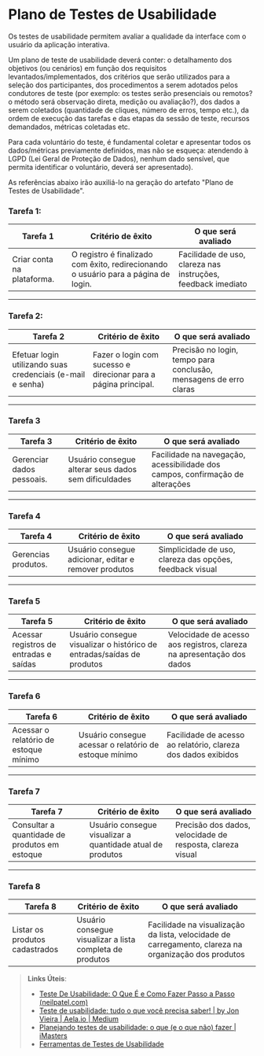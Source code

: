 # Plano de Testes de Usabilidade

Os testes de usabilidade permitem avaliar a qualidade da interface com o usuário da aplicação interativa.

Um plano de teste de usabilidade deverá conter: o detalhamento dos objetivos (ou cenários) em função dos requisitos levantados/implementados, dos critérios que serão utilizados para a seleção dos participantes, dos procedimentos a serem adotados pelos condutores de teste (por exemplo: os testes serão presenciais ou remotos? o método será observação direta, medição ou avaliação?), dos dados a serem coletados (quantidade de cliques, número de erros, tempo etc.), da ordem de execução das tarefas e das etapas da sessão de teste, recursos demandados, métricas coletadas etc.

Para cada voluntário do teste, é fundamental coletar e apresentar todos os dados/métricas previamente definidos, mas não se esqueça: atendendo à LGPD (Lei Geral de Proteção de Dados), nenhum dado sensível, que permita identificar o voluntário, deverá ser apresentado).

As referências abaixo irão auxiliá-lo na geração do artefato "Plano de Testes de Usabilidade".

### Tarefa 1: 

| Tarefa 1                                                 | Critério de êxito                                       | O que será avaliado                                |
|----------------------------------------------------------|--------------------------------------------------------|----------------------------------------------------|
| Criar conta na plataforma.                                | O registro é finalizado com êxito, redirecionando o usuário para a página de login.   | Facilidade de uso, clareza nas instruções, feedback imediato |

---

### Tarefa 2:

| Tarefa 2                                                  | Critério de êxito                                     | O que será avaliado                                |
|-----------------------------------------------------------|------------------------------------------------------|---------------------------------------------------|
| Efetuar login utilizando suas credenciais (e-mail e senha) | Fazer o login com sucesso e direcionar para a página principal.| Precisão no login, tempo para conclusão, mensagens de erro claras |

---

### Tarefa 3

| Tarefa 3                                                 | Critério de êxito                                       | O que será avaliado                                |
|----------------------------------------------------------|--------------------------------------------------------|---------------------------------------------------|
| Gerenciar dados pessoais.                                 | Usuário consegue alterar seus dados sem dificuldades    | Facilidade na navegação, acessibilidade dos campos, confirmação de alterações |

---

### Tarefa 4

| Tarefa 4                                                 | Critério de êxito                                       | O que será avaliado                                |
|----------------------------------------------------------|--------------------------------------------------------|---------------------------------------------------|
| Gerencias produtos.                                       | Usuário consegue adicionar, editar e remover produtos   | Simplicidade de uso, clareza das opções, feedback visual |

---

### Tarefa 5

| Tarefa 5                                                 | Critério de êxito                                       | O que será avaliado                                |
|----------------------------------------------------------|--------------------------------------------------------|---------------------------------------------------|
| Acessar registros de entradas e saídas                    | Usuário consegue visualizar o histórico de entradas/saídas de produtos | Velocidade de acesso aos registros, clareza na apresentação dos dados |

---

### Tarefa 6

| Tarefa 6                                                 | Critério de êxito                                       | O que será avaliado                                |
|----------------------------------------------------------|--------------------------------------------------------|---------------------------------------------------|
| Acessar o relatório de estoque mínimo                     | Usuário consegue acessar o relatório de estoque mínimo  | Facilidade de acesso ao relatório, clareza dos dados exibidos |

---

### Tarefa 7

| Tarefa 7                                                 | Critério de êxito                                       | O que será avaliado                                |
|----------------------------------------------------------|--------------------------------------------------------|---------------------------------------------------|
| Consultar a quantidade de produtos em estoque             | Usuário consegue visualizar a quantidade atual de produtos | Precisão dos dados, velocidade de resposta, clareza visual |

---

### Tarefa 8

| Tarefa 8                                                 | Critério de êxito                                       | O que será avaliado                                |
|----------------------------------------------------------|--------------------------------------------------------|---------------------------------------------------|
| Listar os produtos cadastrados                            | Usuário consegue visualizar a lista completa de produtos | Facilidade na visualização da lista, velocidade de carregamento, clareza na organização dos produtos |

> **Links Úteis**:
> - [Teste De Usabilidade: O Que É e Como Fazer Passo a Passo (neilpatel.com)](https://neilpatel.com/br/blog/teste-de-usabilidade/)
> - [Teste de usabilidade: tudo o que você precisa saber! | by Jon Vieira | Aela.io | Medium](https://medium.com/aela/teste-de-usabilidade-o-que-voc%C3%AA-precisa-saber-39a36343d9a6/)
> - [Planejando testes de usabilidade: o que (e o que não) fazer | iMasters](https://imasters.com.br/design-ux/planejando-testes-de-usabilidade-o-que-e-o-que-nao-fazer/)
> - [Ferramentas de Testes de Usabilidade](https://www.usability.gov/how-to-and-tools/resources/templates.html)
